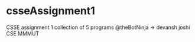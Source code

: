 # csseAssignment1
CSSE assignment 1 collection of 5 programs
@theBotNinja -> devansh joshi CSE MMMUT
